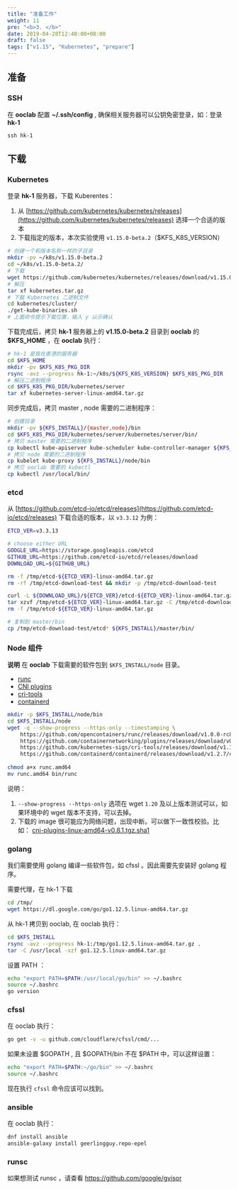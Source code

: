 ```yaml
---
title: "准备工作"
weight: 11
pre: "<b>3. </b>"
date: 2019-04-28T12:40:00+08:00
draft: false
tags: ["v1.15", "Kubernetes", "prepare"]
---
```



## 准备

### SSH

在 **ooclab** 配置 **~/.ssh/config** , 确保相关服务器可以公钥免密登录，如：登录 **hk-1**

```
ssh hk-1
```

## 下载

### Kubernetes

登录 **hk-1** 服务器，下载 Kuberentes：

1. 从 [https://github.com/kubernetes/kubernetes/releases](https://github.com/kubernetes/kubernetes/releases) 选择一个合适的版本
2. 下载指定的版本，本次实验使用 `v1.15.0-beta.2`（$KFS_K8S_VERSION）

```sh
# 创建一个和版本名称一样的子目录
mkdir -pv ~/k8s/v1.15.0-beta.2
cd ~/k8s/v1.15.0-beta.2/
# 下载
wget https://github.com/kubernetes/kubernetes/releases/download/v1.15.0-beta.2/kubernetes.tar.gz
# 解压
tar xf kubernetes.tar.gz
# 下载 Kubernetes 二进制文件
cd kubernetes/cluster/
./get-kube-binaries.sh
# 上面命令提示下载位置，输入 y 以示确认
```

下载完成后，拷贝 **hk-1** 服务器上的 **v1.15.0-beta.2** 目录到 **ooclab** 的 **$KFS_HOME** ，在 **ooclab** 执行：

```bash
# hk-1 是我在香港的服务器
cd $KFS_HOME
mkdir -pv $KFS_K8S_PKG_DIR
rsync -avz --progress hk-1:~/k8s/${KFS_K8S_VERSION} $KFS_K8S_PKG_DIR
# 解压二进制程序
cd $KFS_K8S_PKG_DIR/kubernetes/server
tar xf kubernetes-server-linux-amd64.tar.gz
```

同步完成后，拷贝 master , node 需要的二进制程序：

```sh
# 创建目录
mkdir -pv ${KFS_INSTALL}/{master,node}/bin
cd $KFS_K8S_PKG_DIR/kubernetes/server/kubernetes/server/bin/
# 拷贝 master 需要的二进制程序
cp kubectl kube-apiserver kube-scheduler kube-controller-manager ${KFS_INSTALL}/master/bin/
# 拷贝 node 需要的二进制程序
cp kubelet kube-proxy ${KFS_INSTALL}/node/bin
# 拷贝 ooclab 需要的 kubectl
cp kubectl /usr/local/bin/
```

### etcd

从 [https://github.com/etcd-io/etcd/releases](https://github.com/etcd-io/etcd/releases) 下载合适的版本，以 `v3.3.12` 为例：

```sh
ETCD_VER=v3.3.13

# choose either URL
GOOGLE_URL=https://storage.googleapis.com/etcd
GITHUB_URL=https://github.com/etcd-io/etcd/releases/download
DOWNLOAD_URL=${GITHUB_URL}

rm -f /tmp/etcd-${ETCD_VER}-linux-amd64.tar.gz
rm -rf /tmp/etcd-download-test && mkdir -p /tmp/etcd-download-test

curl -L ${DOWNLOAD_URL}/${ETCD_VER}/etcd-${ETCD_VER}-linux-amd64.tar.gz -o /tmp/etcd-${ETCD_VER}-linux-amd64.tar.gz
tar xzvf /tmp/etcd-${ETCD_VER}-linux-amd64.tar.gz -C /tmp/etcd-download-test --strip-components=1
rm -f /tmp/etcd-${ETCD_VER}-linux-amd64.tar.gz

# 复制到 master/bin
cp /tmp/etcd-download-test/etcd* ${KFS_INSTALL}/master/bin/
```

### Node 组件

**说明** 在 **ooclab** 下载需要的软件包到 `$KFS_INSTALL/node` 目录。

- [runc](https://github.com/opencontainers/runc/releases)
- [CNI plugins](https://github.com/containernetworking/plugins/releases)
- [cri-tools](https://github.com/kubernetes-sigs/cri-tools/releases)
- [containerd](https://github.com/containerd/containerd/releases)

```sh
mkdir -p $KFS_INSTALL/node/bin
cd $KFS_INSTALL/node
wget -q --show-progress --https-only --timestamping \
    https://github.com/opencontainers/runc/releases/download/v1.0.0-rc8/runc.amd64 \
    https://github.com/containernetworking/plugins/releases/download/v0.8.1/cni-plugins-linux-amd64-v0.8.1.tgz \
    https://github.com/kubernetes-sigs/cri-tools/releases/download/v1.15.0/crictl-v1.15.0-linux-amd64.tar.gz \
    https://github.com/containerd/containerd/releases/download/v1.2.7/containerd-1.2.7.linux-amd64.tar.gz
    
chmod a+x runc.amd64
mv runc.amd64 bin/runc
```

说明：

1. `--show-progress --https-only` 选项在 wget `1.20` 及以上版本测试可以，如果环境中的 wget 版本不支持，可以去掉。
2. 下载的 image 很可能应为网络问题，出现中断。可以做下一致性校验。比如： [cni-plugins-linux-amd64-v0.8.1.tgz.sha1](https://github.com/containernetworking/plugins/releases/download/v0.8.1/cni-plugins-linux-amd64-v0.8.1.tgz.sha1)

### golang

我们需要使用 golang 编译一些软件包，如 cfssl 。因此需要先安装好 golang 程序。


需要代理，在 hk-1 下载

```sh
cd /tmp/
wget https://dl.google.com/go/go1.12.5.linux-amd64.tar.gz
```

从 hk-1 拷贝到 ooclab, 在 ooclab 执行：

```sh
cd $KFS_INSTALL
rsync -avz --progress hk-1:/tmp/go1.12.5.linux-amd64.tar.gz .
tar -C /usr/local -xzf go1.12.5.linux-amd64.tar.gz
```

设置 PATH ：

```sh
echo "export PATH=$PATH:/usr/local/go/bin" >> ~/.bashrc
source ~/.bashrc
go version
```

### cfssl

在 ooclab 执行：

```sh
go get -v -u github.com/cloudflare/cfssl/cmd/...
```

如果未设置 $GOPATH , 且 $GOPATH/bin 不在 $PATH 中，可以这样设置：

```sh
echo "export PATH=$PATH:~/go/bin" >> ~/.bashrc
source ~/.bashrc
```

现在执行 `cfssl` 命令应该可以找到。

### ansible

在 ooclab 执行：

```sh
dnf install ansible
ansible-galaxy install geerlingguy.repo-epel
```

### runsc

如果想测试 runsc ，请查看 https://github.com/google/gvisor
